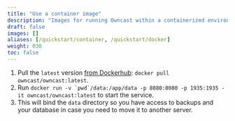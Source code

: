 ```yaml
---
title: "Use a container image"
description: "Images for running Owncast within a containerized environment are available for releases."
draft: false
images: []
aliases: [/quickstart/container, /quickstart/docker]
weight: 030
toc: false
---
```


1. Pull the `latest` version [from Dockerhub](https://hub.docker.com/r/owncast/owncast/tags): `docker pull owncast/owncast:latest`.
1. Run `` docker run -v `pwd`/data:/app/data -p 8080:8080 -p 1935:1935 -it owncast/owncast:latest `` to start the service.
1. This will bind the `data` directory so you have access to backups and your database in case you need to move it to another server.
